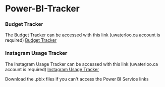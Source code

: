 # Power-BI-Tracker

### Budget Tracker
The Budget Tracker can be accessed with this link (uwaterloo.ca account is required)
[Budget Tracker](https://app.powerbi.com/links/MEJFN9ga1_?ctid=723a5a87-f39a-4a22-9247-3fc240c01396&pbi_source=linkShare)

### Instagram Usage Tracker
The Instagram Usage Tracker can be accessed with this link (uwaterloo.ca account is required)
[Instagram Usage Tracker](https://app.powerbi.com/links/Up56PyydIM?ctid=723a5a87-f39a-4a22-9247-3fc240c01396&pbi_source=linkShare)

Download the .pbix files if you can't access the Power BI Service links
